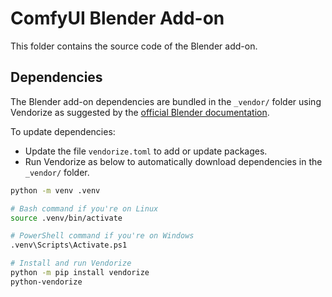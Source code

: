 # ComfyUI Blender Add-on

This folder contains the source code of the Blender add-on.

## Dependencies

The Blender add-on dependencies are bundled in the `_vendor/` folder using Vendorize as suggested by the [official Blender documentation](https://docs.blender.org/manual/en/latest/advanced/extensions/addons.html).

To update dependencies:

- Update the file `vendorize.toml` to add or update packages.
- Run Vendorize as below to automatically download dependencies in the `_vendor/` folder.

```sh
python -m venv .venv

# Bash command if you're on Linux
source .venv/bin/activate

# PowerShell command if you're on Windows
.venv\Scripts\Activate.ps1

# Install and run Vendorize
python -m pip install vendorize
python-vendorize
```

